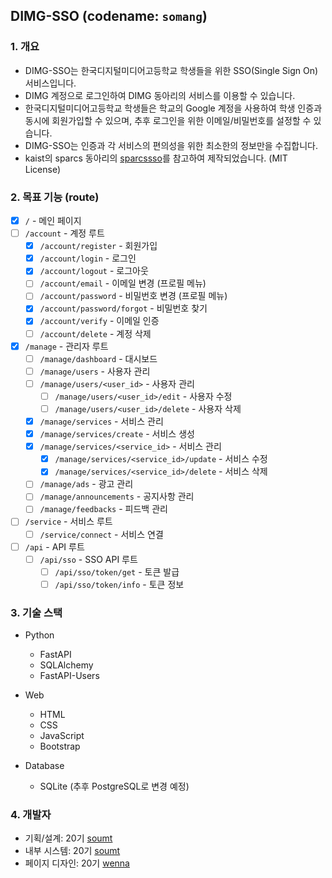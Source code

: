
## DIMG-SSO (codename: `somang`)

### 1. 개요

- DIMG-SSO는 한국디지털미디어고등학교 학생들을 위한 SSO(Single Sign On) 서비스입니다.
- DIMG 계정으로 로그인하여 DIMG 동아리의 서비스를 이용할 수 있습니다.
- 한국디지털미디어고등학교 학생들은 학교의 Google 계정을 사용하여 학생 인증과 동시에 회원가입할 수 있으며, 추후 로그인을 위한 이메일/비밀번호를 설정할 수 있습니다.
- DIMG-SSO는 인증과 각 서비스의 편의성을 위한 최소한의 정보만을 수집합니다.
- kaist의 sparcs 동아리의 [sparcssso](https://github.com/sparcs-kaist/sparcssso)를 참고하여 제작되었습니다. (MIT License)

### 2. 목표 기능 (route)

- [x] `/` - 메인 페이지
- [ ] `/account` - 계정 루트
  - [x] `/account/register` - 회원가입
  - [x] `/account/login` - 로그인
  - [x] `/account/logout` - 로그아웃
  - [ ] `/account/email` - 이메일 변경 (프로필 메뉴)
  - [ ] `/account/password` - 비밀번호 변경 (프로필 메뉴)
  - [x] `/account/password/forgot` - 비밀번호 찾기
  - [x] `/account/verify` - 이메일 인증
  - [ ] `/account/delete` - 계정 삭제
  
- [x] `/manage` - 관리자 루트
  - [ ] `/manage/dashboard` - 대시보드
  - [ ] `/manage/users` - 사용자 관리
  - [ ] `/manage/users/<user_id>` - 사용자 관리
    - [ ] `/manage/users/<user_id>/edit` - 사용자 수정
    - [ ] `/manage/users/<user_id>/delete` - 사용자 삭제
  - [x] `/manage/services` - 서비스 관리
  - [x] `/manage/services/create` - 서비스 생성
  - [x] `/manage/services/<service_id>` - 서비스 관리
    - [x] `/manage/services/<service_id>/update` - 서비스 수정
    - [x] `/manage/services/<service_id>/delete` - 서비스 삭제
  - [ ] `/manage/ads` - 광고 관리
  - [ ] `/manage/announcements` - 공지사항 관리
  - [ ] `/manage/feedbacks` - 피드백 관리

- [ ] `/service` - 서비스 루트
  - [ ] `/service/connect` - 서비스 연결

- [ ] `/api` - API 루트
  - [ ] `/api/sso` - SSO API 루트
    - [ ] `/api/sso/token/get` - 토큰 발급
    - [ ] `/api/sso/token/info` - 토큰 정보
  
### 3. 기술 스택

- Python
  - FastAPI
  - SQLAlchemy
  - FastAPI-Users

- Web
  - HTML
  - CSS
  - JavaScript
  - Bootstrap

- Database
  - SQLite (추후 PostgreSQL로 변경 예정)

### 4. 개발자 

- 기획/설계: 20기 [soumt](https://github.com/soumt-r)
- 내부 시스템: 20기 [soumt](https://github.com/soumt-r)
- 페이지 디자인: 20기 [wenna](https://github.com/chunzhi23)
